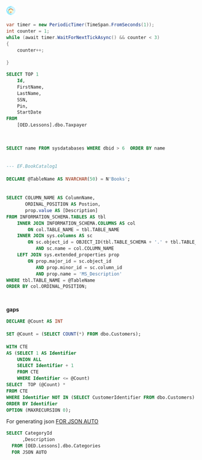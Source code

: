 
[![](assets/home-ec.png)](index.md)


```csharp
var timer = new PeriodicTimer(TimeSpan.FromSeconds(1));
int counter = 1;
while (await timer.WaitForNextTickAsync() && counter < 3)
{
    counter++;

}
```


```sql
SELECT TOP 1
    Id,
    FirstName,
    LastName,
    SSN,
    Pin,
    StartDate
FROM
    [OED.Lessons].dbo.Taxpayer
```

<br>

```sql
SELECT name FROM sysdatabases WHERE dbid > 6  ORDER BY name
```

```sql

--- EF.BookCatalog1

DECLARE @TableName AS NVARCHAR(50) = N'Books';


SELECT COLUMN_NAME AS ColumnName,
       ORDINAL_POSITION AS Postion,
       prop.value AS [Description]
FROM INFORMATION_SCHEMA.TABLES AS tbl
    INNER JOIN INFORMATION_SCHEMA.COLUMNS AS col
        ON col.TABLE_NAME = tbl.TABLE_NAME
    INNER JOIN sys.columns AS sc
        ON sc.object_id = OBJECT_ID(tbl.TABLE_SCHEMA + '.' + tbl.TABLE_NAME)
           AND sc.name = col.COLUMN_NAME
    LEFT JOIN sys.extended_properties prop
        ON prop.major_id = sc.object_id
           AND prop.minor_id = sc.column_id
           AND prop.name = 'MS_Description'
WHERE tbl.TABLE_NAME = @TableName
ORDER BY col.ORDINAL_POSITION;

```

</br>

**gaps**

```sql
DECLARE @Count AS INT 

SET @Count = (SELECT COUNT(*) FROM dbo.Customers);

WITH CTE
AS (SELECT 1 AS Identifier
    UNION ALL
    SELECT Identifier + 1
    FROM CTE
    WHERE Identifier <= @Count)
SELECT  TOP (@Count) *
FROM CTE
WHERE Identifier NOT IN (SELECT CustomerIdentifier FROM dbo.Customers)
ORDER BY Identifier
OPTION (MAXRECURSION 0);
```


For generating json [FOR JSON AUTO](https://docs.microsoft.com/en-us/sql/relational-databases/json/format-json-output-automatically-with-auto-mode-sql-server?view=sql-server-ver16)

```sql
SELECT CategoryId
      ,Description
  FROM [OED.Lessons].dbo.Categories
  FOR JSON AUTO
```